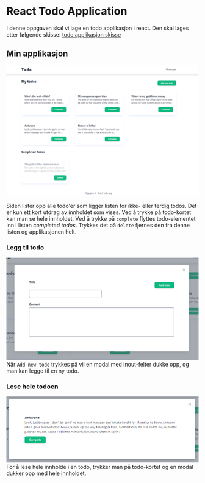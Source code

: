 # React Todo Application

I denne oppgaven skal vi lage en todo applikasjon i react. Den skal lages etter følgende skisse: [todo applikasjon skisse](https://xd.adobe.com/view/44521979-0f5f-44d1-9de1-5c400cad0d0e-1101/)

## Min applikasjon

![Viser hele siden](./images/fullpage.png)

Siden lister opp alle todo'er som ligger listen for ikke- eller ferdig todos. Det er kun ett kort utdrag av innholdet som vises. Ved å trykke på todo-kortet kan man se hele innholdet. Ved å trykke på `complete` flyttes todo-elementet inn i listen _completed todos_. Trykkes det på `delete` fjernes den fra denne listen og applikasjonen helt.

### Legg til todo

![Todo input form](./images/formModal.png)
Når `Add new todo` trykkes på vil en modal med inout-felter dukke opp, og man kan legge til en ny todo.

### Lese hele todoen

![View full todo](./images/viewTodoModal.png)
For å lese hele innholde i en todo, trykker man på todo-kortet og en modal dukker opp med hele innholdet.

